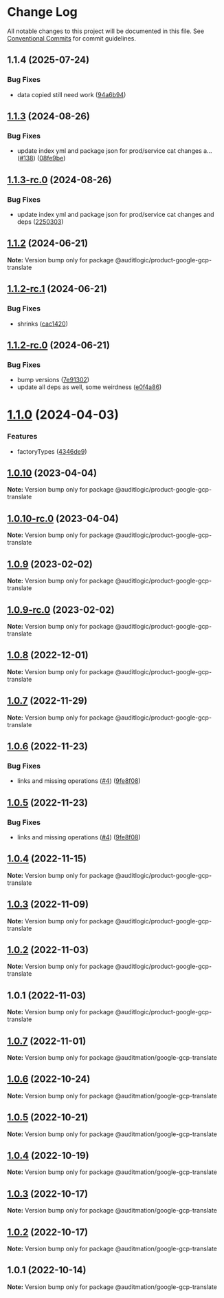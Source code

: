 # Change Log

All notable changes to this project will be documented in this file.
See [Conventional Commits](https://conventionalcommits.org) for commit guidelines.

## 1.1.4 (2025-07-24)


### Bug Fixes

* data copied still need work ([94a6b94](https://github.com/zerobias-org/product/commit/94a6b942fb0516367548599d739529536132755a))





## [1.1.3](https://github.com/auditlogic/product/compare/@auditlogic/product-google-gcp-translate@1.1.2...@auditlogic/product-google-gcp-translate@1.1.3) (2024-08-26)


### Bug Fixes

* update index yml and package json for prod/service cat changes a… ([#138](https://github.com/auditlogic/product/issues/138)) ([08fe9be](https://github.com/auditlogic/product/commit/08fe9beb1c8457462a19bc69caa02e6212d97e1a))





## [1.1.3-rc.0](https://github.com/auditlogic/product/compare/@auditlogic/product-google-gcp-translate@1.1.2...@auditlogic/product-google-gcp-translate@1.1.3-rc.0) (2024-08-26)


### Bug Fixes

* update index yml and package json for prod/service cat changes and deps ([2250303](https://github.com/auditlogic/product/commit/225030363a363608240135b7ebed386b28f01e4b))





## [1.1.2](https://github.com/auditlogic/product/compare/@auditlogic/product-google-gcp-translate@1.1.2-rc.1...@auditlogic/product-google-gcp-translate@1.1.2) (2024-06-21)

**Note:** Version bump only for package @auditlogic/product-google-gcp-translate





## [1.1.2-rc.1](https://github.com/auditlogic/product/compare/@auditlogic/product-google-gcp-translate@1.1.2-rc.0...@auditlogic/product-google-gcp-translate@1.1.2-rc.1) (2024-06-21)


### Bug Fixes

* shrinks ([cac1420](https://github.com/auditlogic/product/commit/cac14200fefcd8183ab69fe89a47bd3f70f563e9))





## [1.1.2-rc.0](https://github.com/auditlogic/product/compare/@auditlogic/product-google-gcp-translate@1.1.0...@auditlogic/product-google-gcp-translate@1.1.2-rc.0) (2024-06-21)


### Bug Fixes

* bump versions ([7e91302](https://github.com/auditlogic/product/commit/7e913023b8b312150ed7762c32fbbe616be71de5))
* update all deps as well, some weirdness ([e0f4a86](https://github.com/auditlogic/product/commit/e0f4a864714e2d3de6bbf3da014d5312fe53be2f))





# [1.1.0](https://github.com/auditlogic/product/compare/@auditlogic/product-google-gcp-translate@1.0.10...@auditlogic/product-google-gcp-translate@1.1.0) (2024-04-03)


### Features

* factoryTypes ([4346de9](https://github.com/auditlogic/product/commit/4346de92693aee892fccf725338ffc7b80ab182b))





## [1.0.10](https://github.com/auditlogic/product/compare/@auditlogic/product-google-gcp-translate@1.0.9...@auditlogic/product-google-gcp-translate@1.0.10) (2023-04-04)

**Note:** Version bump only for package @auditlogic/product-google-gcp-translate





## [1.0.10-rc.0](https://github.com/auditlogic/product/compare/@auditlogic/product-google-gcp-translate@1.0.9...@auditlogic/product-google-gcp-translate@1.0.10-rc.0) (2023-04-04)

**Note:** Version bump only for package @auditlogic/product-google-gcp-translate





## [1.0.9](https://github.com/auditlogic/product/compare/@auditlogic/product-google-gcp-translate@1.0.8...@auditlogic/product-google-gcp-translate@1.0.9) (2023-02-02)

**Note:** Version bump only for package @auditlogic/product-google-gcp-translate





## [1.0.9-rc.0](https://github.com/auditlogic/product/compare/@auditlogic/product-google-gcp-translate@1.0.8...@auditlogic/product-google-gcp-translate@1.0.9-rc.0) (2023-02-02)

**Note:** Version bump only for package @auditlogic/product-google-gcp-translate





## [1.0.8](https://github.com/auditlogic/product/compare/@auditlogic/product-google-gcp-translate@1.0.7...@auditlogic/product-google-gcp-translate@1.0.8) (2022-12-01)

**Note:** Version bump only for package @auditlogic/product-google-gcp-translate





## [1.0.7](https://github.com/auditlogic/product/compare/@auditlogic/product-google-gcp-translate@1.0.6...@auditlogic/product-google-gcp-translate@1.0.7) (2022-11-29)

**Note:** Version bump only for package @auditlogic/product-google-gcp-translate





## [1.0.6](https://github.com/auditlogic/product/compare/@auditlogic/product-google-gcp-translate@1.0.4...@auditlogic/product-google-gcp-translate@1.0.6) (2022-11-23)


### Bug Fixes

* links and missing operations ([#4](https://github.com/auditlogic/product/issues/4)) ([9fe8f08](https://github.com/auditlogic/product/commit/9fe8f08fe7c57fdb79f991ac35bd6ac2e7dcad38))





## [1.0.5](https://github.com/auditlogic/product/compare/@auditlogic/product-google-gcp-translate@1.0.4...@auditlogic/product-google-gcp-translate@1.0.5) (2022-11-23)


### Bug Fixes

* links and missing operations ([#4](https://github.com/auditlogic/product/issues/4)) ([9fe8f08](https://github.com/auditlogic/product/commit/9fe8f08fe7c57fdb79f991ac35bd6ac2e7dcad38))





## [1.0.4](https://github.com/auditlogic/product/compare/@auditlogic/product-google-gcp-translate@1.0.3...@auditlogic/product-google-gcp-translate@1.0.4) (2022-11-15)

**Note:** Version bump only for package @auditlogic/product-google-gcp-translate





## [1.0.3](https://github.com/auditlogic/product/compare/@auditlogic/product-google-gcp-translate@1.0.2...@auditlogic/product-google-gcp-translate@1.0.3) (2022-11-09)

**Note:** Version bump only for package @auditlogic/product-google-gcp-translate





## [1.0.2](https://github.com/auditlogic/product/compare/@auditlogic/product-google-gcp-translate@1.0.1...@auditlogic/product-google-gcp-translate@1.0.2) (2022-11-03)

**Note:** Version bump only for package @auditlogic/product-google-gcp-translate





## 1.0.1 (2022-11-03)

**Note:** Version bump only for package @auditlogic/product-google-gcp-translate





## [1.0.7](https://github.com/auditmation/store-content/compare/@auditmation/google-gcp-translate@1.0.6...@auditmation/google-gcp-translate@1.0.7) (2022-11-01)

**Note:** Version bump only for package @auditmation/google-gcp-translate





## [1.0.6](https://github.com/auditmation/store-content/compare/@auditmation/google-gcp-translate@1.0.5...@auditmation/google-gcp-translate@1.0.6) (2022-10-24)

**Note:** Version bump only for package @auditmation/google-gcp-translate





## [1.0.5](https://github.com/auditmation/store-content/compare/@auditmation/google-gcp-translate@1.0.4...@auditmation/google-gcp-translate@1.0.5) (2022-10-21)

**Note:** Version bump only for package @auditmation/google-gcp-translate





## [1.0.4](https://github.com/auditmation/store-content/compare/@auditmation/google-gcp-translate@1.0.3...@auditmation/google-gcp-translate@1.0.4) (2022-10-19)

**Note:** Version bump only for package @auditmation/google-gcp-translate





## [1.0.3](https://github.com/auditmation/store-content/compare/@auditmation/google-gcp-translate@1.0.2...@auditmation/google-gcp-translate@1.0.3) (2022-10-17)

**Note:** Version bump only for package @auditmation/google-gcp-translate





## [1.0.2](https://github.com/auditmation/store-content/compare/@auditmation/google-gcp-translate@1.0.1...@auditmation/google-gcp-translate@1.0.2) (2022-10-17)

**Note:** Version bump only for package @auditmation/google-gcp-translate





## 1.0.1 (2022-10-14)

**Note:** Version bump only for package @auditmation/google-gcp-translate
